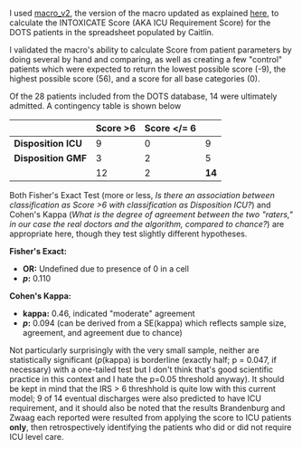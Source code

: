 I used [macro_v2](src/macro_v2), the version of the macro updated as explained [here](https://github.com/mac389/INTOXICATE/issues/8#issuecomment-2028965265), to calculate the INTOXICATE Score (AKA ICU Requirement Score) for the DOTS patients in the spreadsheet populated by Caitlin. 

I validated the macro's ability to calculate Score from patient parameters by doing several by hand and comparing, as well as creating a few "control" patients which were expected to return the lowest possible score (-9), the highest possible score (56), and a score for all base categories (0).

Of the 28 patients included from the DOTS database, 14 were ultimately admitted. A contingency table is shown below

|                     | **Score >6** | **Score </= 6** |        |
|---------------------|--------------|-----------------|--------|
| **Disposition ICU** |       9      |        0        |    9   |
| **Disposition GMF** |       3      |        2        |    5   |
|                     |      12      |        2        | **14** |

Both Fisher's Exact Test (more or less, _Is there an association between classification as Score >6 with classification as Disposition ICU?_) and Cohen's Kappa (_What is the degree of agreement between the two "raters," in our case the real doctors and the algorithm, compared to chance?_) are appropriate here, though they test slightly different hypotheses.

**Fisher's Exact:**
* **OR:** Undefined due to presence of 0 in a cell
* **_p_:** 0.110

**Cohen's Kappa:**
* **kappa:** 0.46, indicated "moderate" agreement
* **_p_:** 0.094 (can be derived from a SE(kappa) which reflects sample size, agreement, and agreement due to chance)

Not particularly surprisingly with the very small sample, neither are statistically significant (_p_(kappa) is borderline (exactly half; p = 0.047, if necessary) with a one-tailed test but I don't think that's good scientific practice in this context and I hate the p=0.05 threshold anyway). It should be kept in mind that the IRS > 6 threshhold is quite low with this current model; 9 of 14 eventual discharges were also predicted to have ICU requirement, and it should also be noted that the results Brandenburg and Zwaag each reported were resulted from applying the score to ICU patients **only**, then retrospectively identifying the patients who did or did not require ICU level care.
